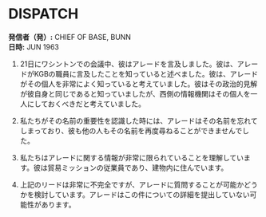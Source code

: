 # DISPATCH

**発信者（発）:** CHIEF OF BASE, BUNN  
**日時:** JUN 1963

1. 21日にワシントンでの会議中、彼はアレードを言及しました。彼は、アレードがKGBの職員に言及したことを知っていると述べました。彼は、アレードがその個人を非常によく知っていると考えていました。彼はその政治的見解が彼自身と同じであると知っていましたが、西側の情報機関はその個人を一人にしておくべきだと考えていました。

2. 私たちがその名前の重要性を認識した時には、アレードはその名前を忘れてしまっており、彼も他の人もその名前を再度尋ねることができませんでした。

3. 私たちはアレードに関する情報が非常に限られていることを理解しています。彼は貿易ミッションの従業員であり、建物内に住んでいます。

4. 上記のリードは非常に不完全ですが、アレードに質問することが可能かどうかを検討しています。アレードはこの件についての詳細を提出していない可能性があります。